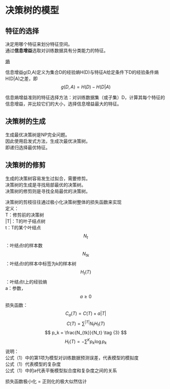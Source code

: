 # 决策树的模型

## 特征的选择

决定用哪个特征来划分特征空间。  
通过**信息增益**选取对训练数据具有分类能力的特征。  

[熵](https://windmising.gitbook.io/mathematics-basic-for-ml/xin-xi-lun/entropy)  

信息增益g(D,A)定义为集合D的经验熵H(D)与特征A给定条件下D的经验条件熵H(D|A)之差，即  
$$
g(D, A) = H(D) - H(D|A)
$$

信息熵增益准则的特征选择方法：对训练数据集（或子集）D，计算其每个特征的信息增益，并比较它们的大小，选择信息增益最大的特征。  

## 决策树的生成  

生成最优决策树是NP完全问题。  
因此使用启发式方法，生成次最优决策树。  
即递归选择最优特征。  

## 决策树的修剪

生成的决策树容易发生过拟合，需要修剪。  
决策树的生成是寻找局部最优的决策树。  
决策树的修剪则是寻找全局最优的决策树。  

决策树的剪枝往往通过极小化决策树整体的损失函数来实现  
定义：  
T：修剪前的决策树  
|T|：T的叶子结点树  
t：T的某个叶结点  
$$N_t$$：叶结点t的样本数  
$$N_{tk}$$：叶结点t的样本中标签为k的样本树  
$$H_t(T)$$：叶结点t上的经验熵  
a：参数，$$a \ge 0$$
损失函数：  
$$
C_a(T) = C(T) + a|T|  \tag {1}
$$
$$
C(T) = \sum^{|T|}N_tH_t(T)  \tag {2}
$$
$$
p_k = \frac{N_{tk}}{N_t} \tag {3}
$$
$$
H_t(T) = -\sum^Kp_k\log p_k \tag {4}
$$
说明：  
公式（1）中的第1项为模型对训练数据预测误差，代表模型的模拟度  
公式（1）代表模型的复杂度  
公式（1）中的a代表平衡模型拟合度和复杂度之间的关系  

损失函数极小化 = 正则化的极大似然估计
